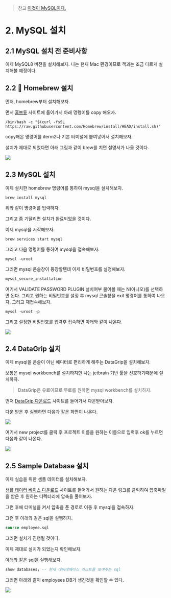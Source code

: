 > 참고
> [이것이 MySQL이다.](http://www.yes24.com/Product/Goods/90118480)

# 2. MySQL 설치

## 2.1 MySQL 설치 전 준비사항

이제 MySQL8 버전을 설치해보자. 나는 현재 Mac 환경이므로 책과는 조금 다르게 설치해볼 예정이다.

## 2.2 🍺 Homebrew 설치

먼저, homebrew부터 설치해보자.

먼저 [홈브류](https://brew.sh/index_ko) 사이트에 들어가서 아래 명령어를 copy 해오자.

```shell
/bin/bash -c "$(curl -fsSL https://raw.githubusercontent.com/Homebrew/install/HEAD/install.sh)"
```

copy해온 명령어를 iterm2나 기본 터미널에 붙여넣어서 설치해보자.

설치가 제대로 되었다면 아래 그림과 같이 brew를 치면 설명서가 나올 것이다.

![](https://velog.velcdn.com/images/bini/post/a26c2a8c-1ed3-4492-b71f-720c4338920a/image.png)

## 2.3 MySQL 설치

이제 설치한 homebrew 명령어를 통하여 mysql을 설치해보자.

```shell
brew install mysql
```

위와 같이 명령어를 입력하자.

그리고 좀 기달리면 설치가 완료되었을 것이다.

이제 mysql을 시작해보자.

```shell
brew services start mysql
```

그리고 다음 명령어를 통하여 mysql을 접속해보자.

```shell
mysql -uroot
```

그러면 mysql 콘솔창이 등장할텐데 이제 비밀번호를 설정해보자.

```sql
mysql_secure_installation
```

여기서 VALIDATE PASSWORD PLUGIN 설치여부 물어볼 때는 N(아니오)를 선택하면 된다. 그리고 원하는 비밀번호를 설정 후 mysql 콘솔창을 exit 명령어를 통하여 나오자. 그리고 재접속해보자.

```shell
mysql -uroot -p
```

그리고 설정한 비밀번호를 입력후 접속하면 아래와 같이 나온다.

![](https://velog.velcdn.com/images/bini/post/b4af0f6d-3741-4bef-8181-6df6ca9f36f1/image.png)

## 2.4 DataGrip 설치

이제 mysql을 콘솔이 아닌 에디터로 편리하게 해주는 DataGrip을 설치해보자.

보통은 mysql workbench를 설치하지만 나는 jetbrain 기반 툴을 선호하기때문에 설치하자.

> DataGrip은 유료이므로 무료를 원하면 mysql workbench를 설치하자.

먼저 [DataGrip 다운로드](https://www.jetbrains.com/ko-kr/datagrip/download/#section=mac) 사이트를 들어가서 다운받아보자.

다운 받은 후 실행하면 다음과 같은 화면이 나온다.

![](https://velog.velcdn.com/images/bini/post/49d489fa-7f38-41d6-a4dd-ecd637a3182c/image.png)

여기서 new project를 클릭 후 프로젝트 이름을 원하는 이름으로 입력후 ok를 누르면 다음과 같이 나온다.

![](https://velog.velcdn.com/images/bini/post/2c0574dc-5ceb-493c-93d0-5e9928a5a3ca/image.png)

## 2.5 Sample Database 설치

이제 실습을 위한 샘플 데이터를 설치해보자.

[샘플 데이터 베이스 다운로드](https://cafe.naver.com/thisisMySQL) 사이트를 들어가서 원하는 다운 링크를 클릭하여 압축파일을 받은 후 원하는 디렉터리에 압축을 풀어보자.

그런 후에 터미널을 켜서 압축을 푼 경로로 이동 후 mysql을 접속하자.

그런 후 아래와 같은 sql을 실행하자.

```sql
source employee.sql
```

그러면 설치가 진행될 것이다.

이제 제대로 설치가 되었는지 확인해보자.

아래와 같은 sql을 실행해보자.

```sql
show databases; -- 현재 데이테베이스 리스트를 보여주는 sql
```

그러면 아래와 같이 employees DB가 생긴것을 확인할 수 있다.

![](https://velog.velcdn.com/images/bini/post/2aaf856a-090c-44eb-9f75-a3512a632f5d/image.png)
